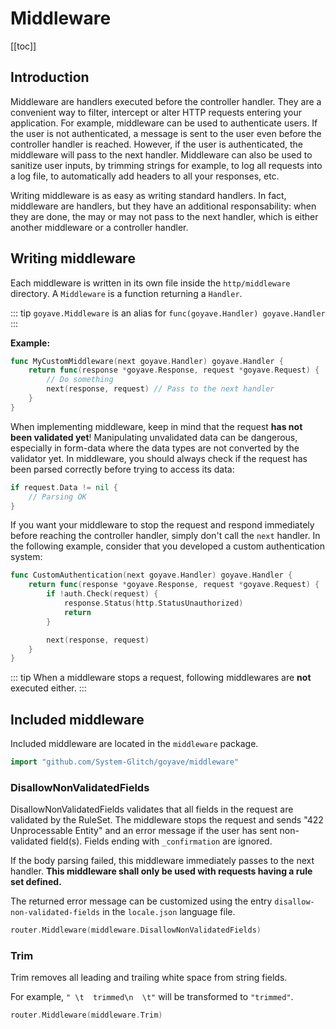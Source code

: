 # Middleware

[[toc]]

## Introduction

Middleware are handlers executed before the controller handler. They are a convenient way to filter, intercept or alter HTTP requests entering your application. For example, middleware can be used to authenticate users. If the user is not authenticated, a message is sent to the user even before the controller handler is reached. However, if the user is authenticated, the middleware will pass to the next handler. Middleware can also be used to sanitize user inputs, by trimming strings for example, to log all requests into a log file, to automatically add headers to all your responses, etc.

Writing middleware is as easy as writing standard handlers. In fact, middleware are handlers, but they have an additional responsability: when they are done, the may or may not pass to the next handler, which is either another middleware or a controller handler.

## Writing middleware

Each middleware is written in its own file inside the `http/middleware` directory. A `Middleware` is a function returning a `Handler`.

::: tip
`goyave.Middleware` is an alias for `func(goyave.Handler) goyave.Handler`
:::

**Example:**
``` go
func MyCustomMiddleware(next goyave.Handler) goyave.Handler {
	return func(response *goyave.Response, request *goyave.Request) {
        // Do something
        next(response, request) // Pass to the next handler
    }
}
```

When implementing middleware, keep in mind that the request **has not been validated yet**! Manipulating unvalidated data can be dangerous, especially in form-data where the data types are not converted by the validator yet. In middleware, you should always check if the request has been parsed correctly before trying to access its data:
``` go
if request.Data != nil {
    // Parsing OK
}
```

If you want your middleware to stop the request and respond immediately before reaching the controller handler, simply don't call the `next` handler. In the following example, consider that you developed a custom authentication system:
``` go
func CustomAuthentication(next goyave.Handler) goyave.Handler {
	return func(response *goyave.Response, request *goyave.Request) {
        if !auth.Check(request) {
            response.Status(http.StatusUnauthorized)
            return
        }

        next(response, request)
    }
}
```

::: tip
When a middleware stops a request, following middlewares are **not** executed either.
:::

## Included middleware

Included middleware are located in the `middleware` package.
``` go
import "github.com/System-Glitch/goyave/middleware"
```

### DisallowNonValidatedFields

DisallowNonValidatedFields validates that all fields in the request are validated by the RuleSet. The middleware stops the request and sends "422 Unprocessable Entity" and an error message if the user has sent non-validated field(s). Fields ending with `_confirmation` are ignored.

If the body parsing failed, this middleware immediately passes to the next handler. **This middleware shall only be used with requests having a rule set defined.**

The returned error message can be customized using the entry `disallow-non-validated-fields` in the `locale.json` language file.

```go
router.Middleware(middleware.DisallowNonValidatedFields)
```

### Trim

Trim removes all leading and trailing white space from string fields.

For example, `" \t  trimmed\n  \t"` will be transformed to `"trimmed"`.

```go
router.Middleware(middleware.Trim)
```
